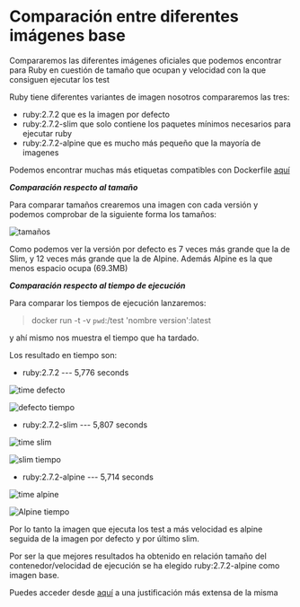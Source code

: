 # Comparación entre diferentes imágenes base

Compararemos las diferentes imágenes oficiales que podemos encontrar para Ruby en cuestión de tamaño que ocupan y velocidad con la que consiguen ejecutar los test

Ruby tiene diferentes variantes de imagen nosotros compararemos las tres:
- ruby:2.7.2 que es la imagen por defecto
- ruby:2.7.2-slim que solo contiene los paquetes mínimos necesarios para ejecutar ruby
- ruby:2.7.2-alpine que es mucho más pequeño que la mayoría de imagenes 

Podemos encontrar muchas más etiquetas compatibles con Dockerfile [aquí](https://hub.docker.com/_/ruby)

***Comparación respecto al tamaño***

Para comparar tamaños crearemos una imagen con cada versión y podemos comprobar de la siguiente forma los tamaños:

![tamaños](https://github.com/mariasanzs/makeupIV/blob/master/docs/img/tamano.png)

Como podemos ver la versión por defecto es 7 veces más grande que la de Slim, y 12 veces más grande que la de Alpine. Además Alpine es la que menos espacio ocupa (69.3MB)

***Comparación respecto al tiempo de ejecución***

Para comparar los tiempos de ejecución lanzaremos:

>docker run -t -v `pwd`:/test 'nombre version':latest

y ahí mismo nos muestra el tiempo que ha tardado.

Los resultado en tiempo son:

* ruby:2.7.2 --- 5,776 seconds

![time defecto](https://github.com/mariasanzs/makeupIV/blob/master/docs/img/timedefecto.png)

![defecto tiempo](https://github.com/mariasanzs/makeupIV/blob/master/docs/img/imagenDefecto.png)

* ruby:2.7.2-slim --- 5,807 seconds

![time slim](https://github.com/mariasanzs/makeupIV/blob/master/docs/img/timeslim.png)

![slim tiempo](https://github.com/mariasanzs/makeupIV/blob/master/docs/img/imagenSlim.png)

* ruby:2.7.2-alpine --- 5,714 seconds

![time alpine](https://github.com/mariasanzs/makeupIV/blob/master/docs/img/timealpine.png)

![Alpine tiempo](https://github.com/mariasanzs/makeupIV/blob/master/docs/img/ImagenAlpine.png)

Por lo tanto la imagen que ejecuta los test a más velocidad es alpine seguida de la imagen por defecto y por último slim.

Por ser la que mejores resultados ha obtenido en relación tamaño del contenedor/velocidad de ejecución se ha elegido ruby:2.7.2-alpine como imagen base.

Puedes acceder desde [aquí](https://github.com/mariasanzs/makeupIV/blob/master/docs/justificacionContenedor.md) a una justificación más extensa de la misma
